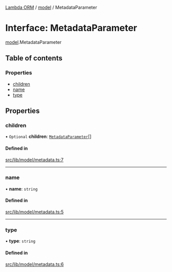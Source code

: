[Lambda ORM](../README.md) / [model](../modules/model.md) / MetadataParameter

# Interface: MetadataParameter

[model](../modules/model.md).MetadataParameter

## Table of contents

### Properties

- [children](model.MetadataParameter.md#children)
- [name](model.MetadataParameter.md#name)
- [type](model.MetadataParameter.md#type)

## Properties

### children

• `Optional` **children**: [`MetadataParameter`](model.MetadataParameter.md)[]

#### Defined in

[src/lib/model/metadata.ts:7](https://github.com/FlavioLionelRita/lambdaorm/blob/7350fa3/src/lib/model/metadata.ts#L7)

___

### name

• **name**: `string`

#### Defined in

[src/lib/model/metadata.ts:5](https://github.com/FlavioLionelRita/lambdaorm/blob/7350fa3/src/lib/model/metadata.ts#L5)

___

### type

• **type**: `string`

#### Defined in

[src/lib/model/metadata.ts:6](https://github.com/FlavioLionelRita/lambdaorm/blob/7350fa3/src/lib/model/metadata.ts#L6)
